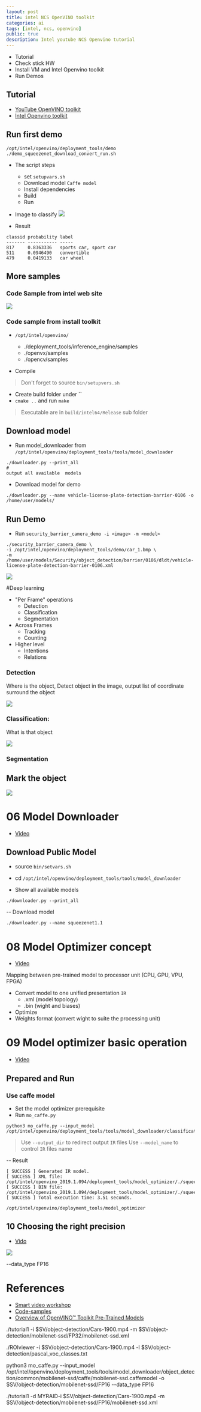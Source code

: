 ```yaml
---
layout: post
title: intel NCS OpenVINO toolkit
categories: ai
tags: [intel, ncs, openvino]
public: true
description: Intel youtube NCS Openvino tutorial
---
```


- Tutorial
- Check stick HW
- Install VM and Intel Openvino toolkit
- Run Demos

## Tutorial
- [YouTube OpenVINO toolkit](https://www.youtube.com/playlist?list=PLDKCjIU5YH6jMzcTV5_cxX9aPHsborbXQ)
- [Intel Openvino toolkit](https://software.intel.com/en-us/openvino-toolkit)

## Run first demo
```
/opt/intel/openvino/deployment_tools/demo
./demo_squeezenet_download_convert_run.sh
```
- The script steps
  - set `setupvars.sh`
  - Download model `Caffe model`
  - Install  dependencies
  - Build
  - Run


- Image to classify
  ![](images/car.png)

- Result
```
classid probability label
------- ----------- -----
817     0.8363336   sports car, sport car
511     0.0946490   convertible
479     0.0419133   car wheel

```

## More samples
### Code Sample from intel web site
 
![](images/2019-04-11-22-38-01.png)

### Code sample from install toolkit
  
- `/opt/intel/openvino/`
  - ./deployment_tools/inference_engine/samples
  - ./openvx/samples
  - ./opencv/samples

- Compile 
>  Don't forget to source `bin/setupvers.sh`
  - Create build folder under ``
  - `cmake ..` and run `make`

> Executable are in `build/intel64/Release` sub folder


## Download model
- Run model_downloader from `/opt/intel/openvino/deployment_tools/tools/model_downloader`

```
./downloader.py --print_all
#
output all available  models
```

-  Download model for demo
```
./downloader.py --name vehicle-license-plate-detection-barrier-0106 -o /home/user/models/
```

## Run Demo

- Run `security_barrier_camera_demo -i <image> -m <model>`

```
./security_barrier_camera_demo \
-i /opt/intel/openvino/deployment_tools/demo/car_1.bmp \
-m /home/user/models/Security/object_detection/barrier/0106/dldt/vehicle-license-plate-detection-barrier-0106.xml
```

![](images/2019-04-11-22-28-20.png)


#Deep learning 
- "Per Frame" operations
    - Detection
    - Classification
    - Segmentation
- Across Frames
    - Tracking
    - Counting
- Higher level
    - Intentions
    - Relations
  
### Detection 
Where is the object, Detect object in the image, output list of coordinate surround the object
  
  ![](images/2019-04-13-23-35-37.png)

### Classification: 
What is that object

![](images/2019-04-13-23-36-01.png)

### Segmentation
Mark the object 
- 
![](images/2019-04-13-23-39-41.png)

# 06 Model Downloader
- [Video](https://www.youtube.com/watch?v=lKO_2knG2aA&list=PLDKCjIU5YH6jMzcTV5_cxX9aPHsborbXQ&index=6)

## Download Public Model
- source `bin/setvars.sh`
- cd `/opt/intel/openvino/deployment_tools/tools/model_downloader`

- Show all available models
```
./downloader.py --print_all
```

--  Download model
```
./downloader.py --name squeezenet1.1
```


# 08 Model Optimizer concept
- [Video](https://www.youtube.com/watch?v=Kl1ptVb7aI8&list=PLDKCjIU5YH6jMzcTV5_cxX9aPHsborbXQ&index=8)

Mapping between pre-trained model to processor unit (CPU, GPU, VPU, FPGA)
-  Convert model to one unified presentation `IR`
   -  .xml (model topology)
   -  .bin (wight and biases)
-  Optimize
-  Weights format (convert wight to suite the processing unit)


# 09 Model optimizer basic operation
- [Video](https://www.youtube.com/watch?v=BBt1rseDcy0)

## Prepared and Run
### Use caffe  model
- Set the model optimizer prerequisite
- Run `mo_caffe.py`
```
python3 mo_caffe.py --input_model /opt/intel/openvino/deployment_tools/tools/model_downloader/classification/squeezenet/1.1/caffe/squeezenet1.1.caffemodel
```
> Use `--output_dir` to redirect output `IR` files
> Use `--model_name` to control `IR` files name

-- Result
```
[ SUCCESS ] Generated IR model.
[ SUCCESS ] XML file: /opt/intel/openvino_2019.1.094/deployment_tools/model_optimizer/./squeezenet1.1.xml
[ SUCCESS ] BIN file: /opt/intel/openvino_2019.1.094/deployment_tools/model_optimizer/./squeezenet1.1.bin
[ SUCCESS ] Total execution time: 3.51 seconds.
```

```
/opt/intel/openvino/deployment_tools/model_optimizer
```

## 10 Choosing the right precision
- [Vido](https://youtu.be/RF8ypHyiKrY?list=PLDKCjIU5YH6jMzcTV5_cxX9aPHsborbXQ)

![](images/2019-04-16-20-01-51.png)

--data_type FP16

# References
-  [Smart video workshop](https://github.com/intel-iot-devkit/smart-video-workshop)
-  [Code-samples](https://software.intel.com/en-us/openvino-toolkit/documentation/code-samples)
-  [Overview of OpenVINO™ Toolkit Pre-Trained Models](https://github.com/opencv/open_model_zoo/blob/master/intel_models/index.md)




./tutorial1 -i $SV/object-detection/Cars-1900.mp4 -m $SV/object-detection/mobilenet-ssd/FP32/mobilenet-ssd.xml 

./ROIviewer -i $SV/object-detection/Cars-1900.mp4 -l $SV/object-detection/pascal_voc_classes.txt 

python3 mo_caffe.py --input_model /opt/intel/openvino/deployment_tools/tools/model_downloader/object_detection/common/mobilenet-ssd/caffe/mobilenet-ssd.caffemodel -o $SV/object-detection/mobilenet-ssd/FP16 --data_type FP16

./tutorial1 -d MYRAID-i $SV/object-detection/Cars-1900.mp4 -m $SV/object-detection/mobilenet-ssd/FP16/mobilenet-ssd.xml 